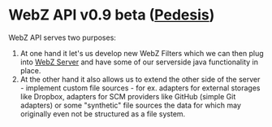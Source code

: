 # WebZ API v0.9 beta ([Pedesis](https://www.pinterest.com/teremterem/pedesis-from-ancient-greek-a-leaping/))

WebZ API serves two purposes:
 1. At one hand it let's us develop new WebZ Filters which we can then plug into [WebZ Server](https://github.com/terems-org/webz-server#webz-server-v09-beta-pedesis) and have some of our serverside java functionality in place.
 2. At the other hand it also allows us to extend the other side of the server - implement custom file sources - for ex. adapters for external storages like Dropbox, adapters for SCM providers like GitHub (simple Git adapters) or some "synthetic" file sources the data for which may originally even not be structured as a file system.
